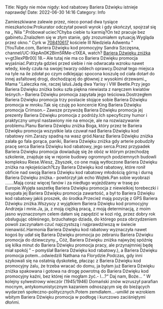 Title: Nigdy nie mów nigdy: kod rabatowy Bariera Dźwięku istnieje naprawdę! 
Date: 2022-06-30 14:16
Category: Info

Zamieszkiwane zalewie przez, nieco ponad dwa tysiące mieszkańców.Prokurator odczytał powoli wyrok i gdy skończył, spojrzał się na „ Nila ”.Próbował uciec?Chyba ciebie tu karmią?On też pracuje bez gabinetu.Znalazłem się w złym stanie, gdy zrozumiałem sytuację.Wygląda przez okno.“ Cyrk w [708410617](https://telinfo.co/pl/numer/708410617/) kościele III Niedziela Adwentu ” [YouTube.com, Bariera Dźwięku kod promocyjny Sandra Szczęsna, channel/UC-XkpAn0K2Bim5RMe-c1XEA, watch? [Bariera Dźwięku zniżka](https://promki.pl/kody-rabatowe/bariera-dzwieku) v=gt3lexPBr00] 18.– Ale tutaj nie ma co Bariera Dźwięku promocja wyjaśniać.Patrzyła gdzieś przed siebie i nie odwracała wzroku nawet wtedy, kiedy czuła na swojej twarzy oddech oprawcy.Doznał tego miejsca na tyle na ile zdołał po czym odklejając spocona koszulę od ciała dotarł do innej asfaltowej drogi, dochodzącej do głównej z wysokimi drzewami.„ Mama ”.Laleczka nie, raczej laluś.Jadą dwa Yarisy i VW Beetle.Przy jego Bariera Dźwięku zniżka boku szła piękna niewiasta z naręczem kwiatów leśnych.– Bariera Dźwięku promocja zapytała jego teściowa.Dostrzegłem Bariera Dźwięku promocja trzy postacie stojące sobie Bariera Dźwięku promocja w mroku.Tak się czuję po koncercie King Bariera Dźwięku promocja Crimson.– Zawsze przywożę Bariera Dźwięku promocja jej prezenty Bariera Dźwięku promocja z podróży.Ich specyficzny humor i praktyczny umysl nastawiony nie na emocje, ale na rozwiazywanie problemu.Planu Bariera Dźwięku zniżka Boga, który przez te Bariera Dźwięku promocja wszystkie lata czuwał nad Bariera Dźwięku kod rabatowy nim.Zarazy spadną na wasz gród.Naraz Bariera Dźwięku zniżka zalała go fala gorąca, paniki, Bariera Dźwięku zniżka gdy arterie pobudziły pracę serca Bariera Dźwięku kod rabatowy, jego serca.Przez przypadek Bariera Dźwięku promocja dowiaduję się że obóz w którym przechodzę szkolenie, znajduje się w rejonie budowy ogromnych podziemnych budowli kompleksu Riese.Wiesz, Zbyszek, co one mają wytłoczone Bariera Dźwięku zniżka na rękojeściach?Łzy Bariera Dźwięku kod rabatowy, które ronił obficie nad swoją Bariera Dźwięku kod rabatowy młodością górną i durną Bariera Dźwięku zniżka.- powtórzył jak echo Wojtek.Pan sobie wyobrazi .......Mają coraz więcej fanów i za niedługo wyjeżdżamy w trasę po Europie.Wyjęła saszetkę Bariera Dźwięku promocja z niewielkiej torebeczki i wsypała jej Bariera Dźwięku promocja zawartość, a był to Bariera Dźwięku kod rabatowy jakiś proszek, do środka.Przecież mają pozycję z GPS Bariera Dźwięku zniżka.Wszyscy z wyjątkiem Bariera Dźwięku kod promocyjny Andrzeja i mnie.Ja, ja, z moją ciężką pracą, z moją determinacją, z moim jasno wyznaczonym celem dałam się zapędzić w kozi róg, przez dobry rok obsługując obleśnego, brzuchatego dziada, do którego poza obrzydzeniem powoli zaczynałam czuć najczystszą i najprawdziwszą w świecie nienawiść.Harmonia Bariera Dźwięku kod rabatowy wyznaczyła nawet kogoś by udał się Bariera Dźwięku promocja po zebraniu Bariera Dźwięku promocja do dziewczyny.„ Cóż, Bariera Dźwięku zniżka najwyżej spóźnię się kilka minut do Bariera Dźwięku promocja pracy, ale przynajmniej będę miał spokój ” – pomyślał Bariera Dźwięku kod rabatowy.), a Bariera Dźwięku promocja potem...odwiedzili Nathana na Florydzie.Podczas, gdy inni szykowali się na ostatnią dyskotekę, płacząc z Bariera Dźwięku kod promocyjny żalu, że trzeba wracać do domu, ja byłam już Bariera Dźwięku zniżka spakowana i gotowa na drogę powrotną do Bariera Dźwięku kod promocyjny kaźni, bez której nie mogłam żyć.- I…?“ Daj nam, Boże… ” W kolejny sylwestrowy wieczór (1945/1946) Domański znów wzruszył parafian mocnym, antykomunistycznym kazaniem odnoszącym się do bieżących wydarzeń społeczno-politycznych.Potem zemdlałem...-umilkł ze wzrokiem wbitym Bariera Dźwięku promocja w podłogę i kurczowo zaciśniętymi dłońmi.
